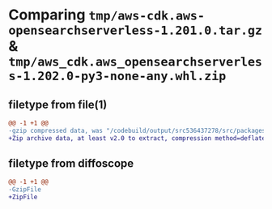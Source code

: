 # Comparing `tmp/aws-cdk.aws-opensearchserverless-1.201.0.tar.gz` & `tmp/aws_cdk.aws_opensearchserverless-1.202.0-py3-none-any.whl.zip`

## filetype from file(1)

```diff
@@ -1 +1 @@
-gzip compressed data, was "/codebuild/output/src536437278/src/packages/@aws-cdk/aws-opensearchserverless/dist/python/aws-cdk.aws-opensearchserverless-1.20", last modified: Wed May 10 17:09:38 2023, max compression
+Zip archive data, at least v2.0 to extract, compression method=deflate
```

## filetype from diffoscope

```diff
@@ -1 +1 @@
-GzipFile
+ZipFile
```

